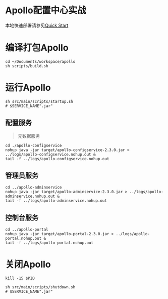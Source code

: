 

Apollo配置中心实战
======

本地快速部署请参见[Quick Start](https://www.apolloconfig.com/#/zh/deployment/quick-start)


# 编译打包Apollo
```shell
cd ~/Documents/workspace/apollo 
sh scripts/build.sh 
```


# 运行Apollo

```shell
sh src/main/scripts/startup.sh 
# $SERVICE_NAME".jar" 
```

## 配置服务
> 元数据服务

```shell
cd ./apollo-configservice 
nohup java -jar target/apollo-configservice-2.3.0.jar > ../logs/apollo-configservice.nohup.out & 
tail -f ../logs/apollo-configservice.nohup.out 
```

## 管理员服务
```shell
cd ../apollo-adminservice 
nohup java -jar target/apollo-adminservice-2.3.0.jar > ../logs/apollo-adminservice.nohup.out & 
tail -f ../logs/apollo-adminservice.nohup.out 
```

## 控制台服务
```shell
cd ../apollo-portal 
nohup java -jar target/apollo-portal-2.3.0.jar > ../logs/apollo-portal.nohup.out & 
tail -f ../logs/apollo-portal.nohup.out 
```


# 关闭Apollo
```shell
kill -15 $PID 
```

```shell
sh src/main/scripts/shutdown.sh 
# $SERVICE_NAME".jar" 
```

